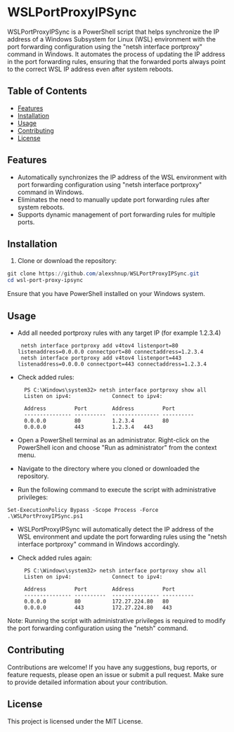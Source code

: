 # WSLPortProxyIPSync

WSLPortProxyIPSync is a PowerShell script that helps synchronize the IP address of a Windows Subsystem for Linux (WSL) environment with the port forwarding configuration using the "netsh interface portproxy" command in Windows. It automates the process of updating the IP address in the port forwarding rules, ensuring that the forwarded ports always point to the correct WSL IP address even after system reboots.

## Table of Contents

- [Features](#features)
- [Installation](#installation)
- [Usage](#usage)
- [Contributing](#contributing)
- [License](#license)

## Features

- Automatically synchronizes the IP address of the WSL environment with port forwarding configuration using "netsh interface portproxy" command in Windows.
- Eliminates the need to manually update port forwarding rules after system reboots.
- Supports dynamic management of port forwarding rules for multiple ports.

## Installation

1. Clone or download the repository:

```powershell
git clone https://github.com/alexshnup/WSLPortProxyIPSync.git
cd wsl-port-proxy-ipsync
```

Ensure that you have PowerShell installed on your Windows system.

## Usage

- Add all needed portproxy rules with any target IP (for example 1.2.3.4)
  ```
   netsh interface portproxy add v4tov4 listenport=80 listenaddress=0.0.0.0 connectport=80 connectaddress=1.2.3.4
   netsh interface portproxy add v4tov4 listenport=443 listenaddress=0.0.0.0 connectport=443 connectaddress=1.2.3.4
  ```

- Check added rules:
  ```
    PS C:\Windows\system32> netsh interface portproxy show all
    Listen on ipv4:             Connect to ipv4:
    
    Address         Port        Address         Port
    --------------- ----------  --------------- ----------
    0.0.0.0         80          1.2.3.4         80
    0.0.0.0         443         1.2.3.4   443
  ```


- Open a PowerShell terminal as an administrator. Right-click on the PowerShell icon and choose "Run as administrator" from the context menu.

- Navigate to the directory where you cloned or downloaded the repository.

- Run the following command to execute the script with administrative privileges:

```
Set-ExecutionPolicy Bypass -Scope Process -Force
.\WSLPortProxyIPSync.ps1
```

- WSLPortProxyIPSync will automatically detect the IP address of the WSL environment and update the port forwarding rules using the "netsh interface portproxy" command in Windows accordingly.

- Check added rules again:
  ```
    PS C:\Windows\system32> netsh interface portproxy show all
    Listen on ipv4:             Connect to ipv4:
    
    Address         Port        Address         Port
    --------------- ----------  --------------- ----------
    0.0.0.0         80          172.27.224.80   80
    0.0.0.0         443         172.27.224.80   443
  ```

Note: Running the script with administrative privileges is required to modify the port forwarding configuration using the "netsh" command.

## Contributing

Contributions are welcome! If you have any suggestions, bug reports, or feature requests, please open an issue or submit a pull request. Make sure to provide detailed information about your contribution.

## License

This project is licensed under the MIT License.

